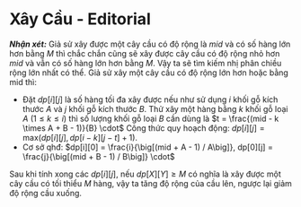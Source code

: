 # Xây Cầu - Editorial

***Nhận xét:*** Giả sử xây được một cây cầu có độ rộng là $mid$ và có số hàng lớn hơn bằng $M$ thì chắc chắn cũng sẽ xây được cây cầu có độ rộng nhỏ hơn $mid$ và vẫn có số hàng lớn hơn bằng $M$. Vậy ta sẽ tìm kiếm nhị phân chiều rộng lớn nhất có thể. Giả sử xây một cây cầu có độ rộng lớn hơn hoặc bằng mid thì:

- Đặt $dp[i][j]$ là số hàng tối đa xây được nếu như sử dụng $i$ khối gỗ kích thước $A$ và $j$ khối gỗ kích thước $B$. Thử xây một hàng bằng $k$ khối gỗ loại $A \ (1 \le k \le i)$ thì số lượng khối gỗ loại $B$ cần dùng là $t = \frac{(mid - k \times A + B - 1)}{B} \cdot$ Công thức quy hoạch động: $dp[i][j] = \text{max}\big(dp[i][j], dp[i - k][j - t] + 1\big)$.
- Cơ sở qhđ: $dp[i][0] = \frac{i}{\big[(mid + A - 1) / A\big]}, dp[0][j] = \frac{j}{\big[(mid + B - 1) / B\big]} \cdot$

Sau khi tính xong các $dp[i][j],$ nếu $dp[X][Y] \ge M$ có nghĩa là xây được một cây cầu có tối thiểu $M$ hàng, vậy ta tăng độ rộng của cầu lên, ngược lại giảm độ rộng cầu xuống.

